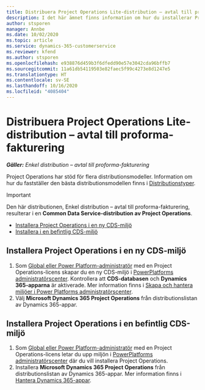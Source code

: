 ```yaml
---
title: Distribuera Project Operations Lite-distribution – avtal till proforma-fakturering
description: I det här ämnet finns information om hur du installerar Project Operations enkel distribution – avtal till proforma-fakturering.
author: stsporen
manager: Annbe
ms.date: 10/02/2020
ms.topic: article
ms.service: dynamics-365-customerservice
ms.reviewer: kfend
ms.author: stsporen
ms.openlocfilehash: e938876d459b3f6dfedd90e57e3042cda96bffb7
ms.sourcegitcommit: 11a61db54119503e82faec5f99c4273e8d1247e5
ms.translationtype: HT
ms.contentlocale: sv-SE
ms.lasthandoff: 10/16/2020
ms.locfileid: "4085404"
---
```

# <a name="deploy-project-operations-lite-deployment--deal-to-proforma-invoicing"></a>Distribuera Project Operations Lite-distribution – avtal till proforma-fakturering

_**Gäller:** Enkel distribution – avtal till proforma-fakturering_

Project Operations har stöd för flera distributionsmodeller. Information om hur du fastställer den bästa distributionsmodellen finns i [Distributionstyper](determine-deployment-type.md).


> [!IMPORTANT]
> Den här distributionen, Enkel distribution – avtal till proforma-fakturering, resulterar i en **Common Data Service-distribution av Project Operations**.

- [Installera Project Operations i en ny CDS-miljö](#new)
- [Installera i en befintlig CDS-miljö](#existing)



## <a name="install-project-operations-to-a-new-cds-environment"></a><a name="new"></a>Installera Project Operations i en ny CDS-miljö

1. Som [Global eller Power Platform-administratör](https://docs.microsoft.com/power-platform/admin/global-service-administrators-can-administer-without-license) med en Project Operations-licens skapar du en ny CDS-miljö i [PowerPlatforms administratörscenter](https://admin.powerplatform.com). Kontrollera att **CDS-databasen** och **Dynamics 365-apparna** är aktiverade. Mer information finns i [Skapa och hantera miljöer i Power Platforms administratörscenter](https://docs.microsoft.com/power-platform/admin/create-environment#create-an-environment-in-the-power-platform-admin-center).
2. Välj **Microsoft Dynamics 365 Project Operations** från distributionslistan av Dynamics 365-appar.


## <a name="install-project-operations-to-an-existing-cds-environment"></a><a name="existing"></a>Installera Project Operations i en befintlig CDS-miljö

1. Som [Global eller Power Platform-administratör](https://docs.microsoft.com/power-platform/admin/global-service-administrators-can-administer-without-license) med en Project Operations-licens letar du upp miljön i [PowerPlatforms administratörscenter](https://admin.powerplatform.com) där du vill installera Project Operations.
2. Installera **Microsoft Dynamics 365 Project Operations** från distributionslistan av Dynamics 365-appar. Mer information finns i [Hantera Dynamics 365-appar](https://docs.microsoft.com/power-platform/admin/manage-apps).


